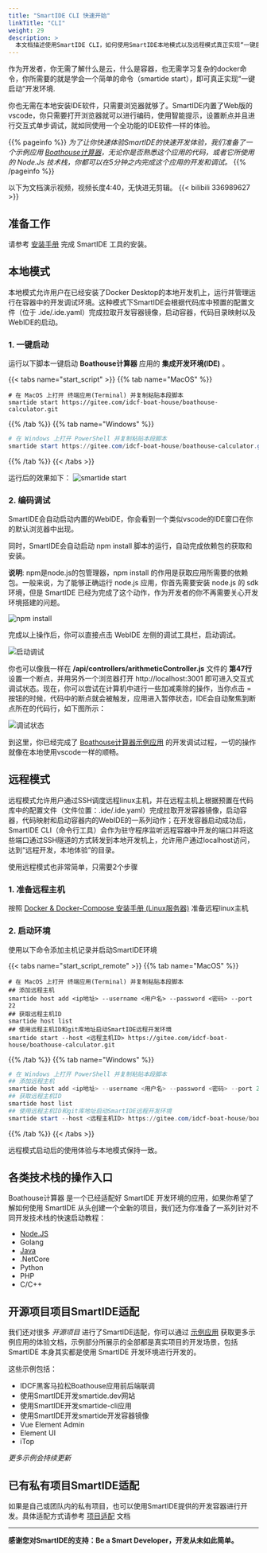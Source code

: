 ```yaml
---
title: "SmartIDE CLI 快速开始"
linkTitle: "CLI"
weight: 29
description: >
  本文档描述使用SmartIDE CLI，如何使用SmartIDE本地模式以及远程模式真正实现“一键启动”开发环境，进行开发调试。
---
```


作为开发者，你无需了解什么是云，什么是容器，也无需学习复杂的docker命令，你所需要的就是学会一个简单的命令（smartide start），即可真正实现“一键启动”开发环境.

你也无需在本地安装IDE软件，只需要浏览器就够了。SmartIDE内置了Web版的vscode，你只需要打开浏览器就可以进行编码，使用智能提示，设置断点并且进行交互式单步调试，就如同使用一个全功能的IDE软件一样的体验。

{{% pageinfo %}}
*为了让你快速体验SmartIDE的快速开发体验，我们准备了一个示例应用 [Boathouse计算器](/zh/docs/examples/boathouse-calculator/)，无论你是否熟悉这个应用的代码，或者它所使用的 Node.Js 技术栈，你都可以在5分钟之内完成这个应用的开发和调试。*
{{% /pageinfo %}}

以下为文档演示视频，视频长度4:40，无快进无剪辑。
{{< bilibili 336989627 >}}

## 准备工作

请参考 <a href="/zh/docs/install/" target="_blank">安装手册</a> 完成 SmartIDE 工具的安装。

## 本地模式

本地模式允许用户在已经安装了Docker Desktop的本地开发机上，运行并管理运行在容器中的开发调试环境。这种模式下SmartIDE会根据代码库中预置的配置文件（位于 .ide/.ide.yaml）完成拉取开发容器镜像，启动容器，代码目录映射以及WebIDE的启动。

### 1. 一键启动

运行以下脚本一键启动 **Boathouse计算器** 应用的 **集成开发环境(IDE)** 。

{{< tabs name="start_script" >}}
{{% tab name="MacOS" %}}
```shell
# 在 MacOS 上打开 终端应用(Terminal) 并复制粘贴本段脚本
smartide start https://gitee.com/idcf-boat-house/boathouse-calculator.git 
```
{{% /tab %}}
{{% tab name="Windows" %}}
```powershell
# 在 Windows 上打开 PowerShell 并复制粘贴本段脚本
smartide start https://gitee.com/idcf-boat-house/boathouse-calculator.git 
```
{{% /tab %}}
{{< /tabs >}}

运行后的效果如下：
![smartide start](images/smartide-start.png)

### 2. 编码调试

SmartIDE会自动启动内置的WebIDE，你会看到一个类似vscode的IDE窗口在你的默认浏览器中出现。

同时，SmartIDE会自动启动 npm install 脚本的运行，自动完成依赖包的获取和安装。

**说明**: npm是node.js的包管理器，npm install 的作用是获取应用所需要的依赖包。一般来说，为了能够正确运行 node.js 应用，你首先需要安装 node.js 的 sdk 环境，但是 SmartIDE 已经为完成了这个动作，作为开发者的你不再需要关心开发环境搭建的问题。

![npm install](images/npm-install.png)

完成以上操作后，你可以直接点击 WebIDE 左侧的调试工具栏，启动调试。

![启动调试](images/start-debug.png)

你也可以像我一样在 **/api/controllers/arithmeticController.js** 文件的 **第47行** 设置一个断点，并用另外一个浏览器打开 http://localhost:3001 即可进入交互式调试状态。现在，你可以尝试在计算机中进行一些加减乘除的操作，当你点击 = 按钮的时候，代码中的断点就会被触发，应用进入暂停状态，IDE会自动聚焦到断点所在的代码行，如下图所示：

![调试状态](images/smartide-debugging.png)

到这里，你已经完成了 [Boathouse计算器示例应用](/zh/docs/examples/boathouse-calculator/) 的开发调试过程，一切的操作就像在本地使用vscode一样的顺畅。

## 远程模式

远程模式允许用户通过SSH调度远程linux主机，并在远程主机上根据预置在代码库中的配置文件（文件位置：.ide/.ide.yaml）完成拉取开发容器镜像，启动容器，代码映射和启动容器内的WebIDE的一系列动作；在开发容器启动成功后，SmartIDE CLI（命令行工具）会作为驻守程序监听远程容器中开发的端口并将这些端口通过SSH隧道的方式转发到本地开发机上，允许用户通过localhost访问，达到“远程开发，本地体验”的目录。

使用远程模式也非常简单，只需要2个步骤

### 1. 准备远程主机

按照 [Docker & Docker-Compose 安装手册 (Linux服务器)](/zh/docs/install/docker-install-linux) 准备远程linux主机

### 2. 启动环境

使用以下命令添加主机记录并启动SmartIDE环境

{{< tabs name="start_script_remote" >}}
{{% tab name="MacOS" %}}
```shell
# 在 MacOS 上打开 终端应用(Terminal) 并复制粘贴本段脚本
## 添加远程主机
smartide host add <ip地址> --username <用户名> --password <密码> --port 22
## 获取远程主机ID
smartide host list 
## 使用远程主机ID和git库地址启动SmartIDE远程开发环境
smartide start --host <远程主机ID> https://gitee.com/idcf-boat-house/boathouse-calculator.git 
```
{{% /tab %}}
{{% tab name="Windows" %}}
```powershell
# 在 Windows 上打开 PowerShell 并复制粘贴本段脚本
## 添加远程主机
smartide host add <ip地址> --username <用户名> --password <密码> --port 22
## 获取远程主机ID
smartide host list 
## 使用远程主机ID和git库地址启动SmartIDE远程开发环境
smartide start --host <远程主机ID> https://gitee.com/idcf-boat-house/boathouse-calculator.git 
```
{{% /tab %}}
{{< /tabs >}}



远程模式启动后的使用体验与本地模式保持一致。

## 各类技术栈的操作入口

Boathouse计算器 是一个已经适配好 SmartIDE 开发环境的应用，如果你希望了解如何使用 SmartIDE 从头创建一个全新的项目，我们还为你准备了一系列针对不同开发技术栈的快速启动教程：

- [Node.JS](/zh/docs/quickstart/node/)
- Golang
- [Java](/zh/docs/quickstart/java/)
- .NetCore 
- Python 
- PHP 
- C/C++

## 开源项目项目SmartIDE适配

我们还对很多 *开源项目* 进行了SmartIDE适配，你可以通过 [示例应用](/zh/docs/examples/) 获取更多示例应用的体验文档，示例部分所展示的全部都是真实项目的开发场景，包括 SmartIDE 本身其实都是使用 SmartIDE 开发环境进行开发的。


这些示例包括：

- IDCF黑客马拉松Boathouse应用前后端联调
- 使用SmartIDE开发smartide.dev网站
- 使用SmartIDE开发smartide-cli应用
- 使用SmartIDE开发smartide开发容器镜像
- Vue Element Admin
- Element UI
- iTop

*更多示例会持续更新* 

## 已有私有项目SmartIDE适配

如果是自己或团队内的私有项目，也可以使用SmartIDE提供的开发容器进行开发。具体适配方式请参考 [项目适配](../adaption/) 文档


---
**感谢您对SmartIDE的支持：Be a Smart Developer，开发从未如此简单。**

